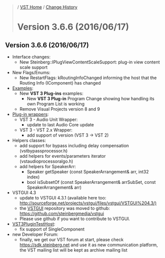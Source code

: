 >/ [VST Home](../) / [Change History](./Index.md)
>
># Version 3.6.6 (2016/06/17)

## Version 3.6.6 (2016/06/17)

- Interface changes:
  - New Steinberg::IPlugViewContentScaleSupport: plug-in view content scale support
- New Flags/Enums:
  - New RestartFlags: kRoutingInfoChanged informing the host that the Routing Info (IComponent) has changed
- [Examples](../What+is+the+VST+3+SDK/Plug-in+Examples.md):
  - New **VST 3 Plug-ins** examples:
    - New **VST 3 Plug-in** Program Change showing how handling its own Program List is working
  - Remove Visual Projects version 8 and 9
- [Plug-in wrappers](../What+is+the+VST+3+SDK/Wrappers/index.md):
  - VST 3 - Audio Unit Wrapper:
    - update to last Audio Core update
  - VST 3 - VST 2.x Wrapper:
    - add support of version (VST 3 -> VST 2)
- Helpers classes:
  - add support for bypass including delay compensation (vstbypassprocessor.h)
  - add helpers for events/parameters iterator (vstaudioprocessoralgo.h)
  - add helpers for SpeakerArr:
    - Speaker getSpeaker (const SpeakerArrangement& arr, int32 index)
    - bool isSubsetOf (const SpeakerArrangement& arrSubSet, const SpeakerArrangement& arr)
- VSTGUI 4.3
  - update to VSTGUI 4.3.1 (available here too: <http://sourceforge.net/projects/vstgui/files/vstgui/VSTGUI%204.3/)>
  - the [VSTGUI](../What+is+the+VST+3+SDK/VSTGUI.md) repository was moved to github: <https://github.com/steinbergmedia/vstgui>
  - Please use github if you want to contribute to VSTGUI.
- [VST3PluginTestHost](../What+is+the+VST+3+SDK/Plug-in+Test+Host.md):
  - fix support of SingleComponent
- new Developer Forum:
  - finally, we get our VST forum at start, please check <https://sdk.steinberg.net> and use it as new communication platform, the VST mailing list will be kept as archive mailing list
